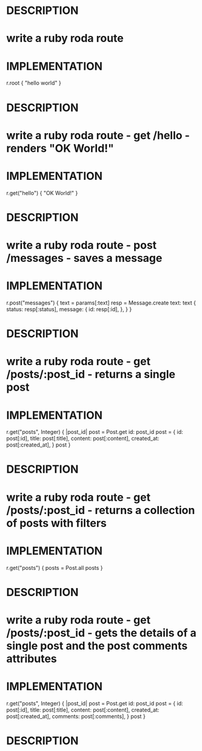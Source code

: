 # DESCRIPTION
# write a ruby roda route
# IMPLEMENTATION
r.root {
  "hello world"
}
# DESCRIPTION
# write a ruby roda route - get /hello - renders "OK World!"
# IMPLEMENTATION
r.get("hello") {
  "OK World!"
}
# DESCRIPTION
# write a ruby roda route - post /messages - saves a message
# IMPLEMENTATION
r.post("messages") {
  text = params[:text]
  resp = Message.create text: text
  {
    status: resp[:status],
    message: {
      id: resp[:id],
    },
  }
}
# DESCRIPTION
# write a ruby roda route - get /posts/:post_id - returns a single post
# IMPLEMENTATION
r.get("posts", Integer) { |post_id|
  post = Post.get id: post_id
  post = {
    id:         post[:id],
    title:      post[:title],
    content:    post[:content],
    created_at: post[:created_at],
  }
  post 
}
# DESCRIPTION
# write a ruby roda route - get /posts/:post_id - returns a collection of posts with filters
# IMPLEMENTATION
r.get("posts") {
  posts = Post.all
  posts
}
# DESCRIPTION
# write a ruby roda route - get /posts/:post_id - gets the details of a single post and the post comments attributes
# IMPLEMENTATION
r.get("posts", Integer) { |post_id|
  post = Post.get id: post_id
  post = {
    id:         post[:id],
    title:      post[:title],
    content:    post[:content],
    created_at: post[:created_at],
    comments:   post[:comments],
  }
  post 
}
# DESCRIPTION
